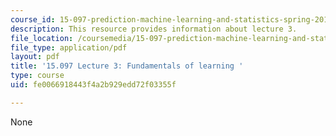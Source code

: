 ```yaml
---
course_id: 15-097-prediction-machine-learning-and-statistics-spring-2012
description: This resource provides information about lecture 3.
file_location: /coursemedia/15-097-prediction-machine-learning-and-statistics-spring-2012/fe0066918443f4a2b929edd72f03355f_MIT15_097S12_lec03.pdf
file_type: application/pdf
layout: pdf
title: '15.097 Lecture 3: Fundamentals of learning '
type: course
uid: fe0066918443f4a2b929edd72f03355f

---
```

None